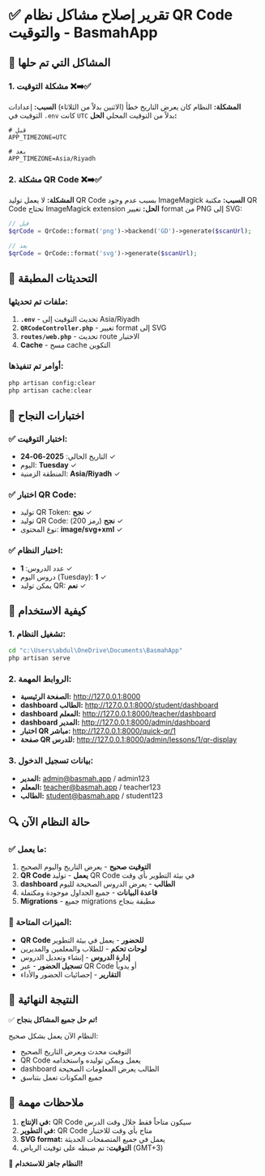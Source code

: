 # ✅ تقرير إصلاح مشاكل نظام QR Code والتوقيت - BasmahApp

## 🎯 المشاكل التي تم حلها

### 1. مشكلة التوقيت ❌➡️✅
**المشكلة:** النظام كان يعرض التاريخ خطأ (الاثنين بدلاً من الثلاثاء)
**السبب:** إعدادات التوقيت في `.env` كانت `UTC` بدلاً من التوقيت المحلي
**الحل:**
```env
# قبل
APP_TIMEZONE=UTC

# بعد
APP_TIMEZONE=Asia/Riyadh
```

### 2. مشكلة QR Code ❌➡️✅
**المشكلة:** لا يعمل توليد QR Code بسبب عدم وجود ImageMagick
**السبب:** مكتبة QR Code تحتاج ImageMagick extension
**الحل:** تغيير format من PNG إلى SVG:
```php
// قبل
$qrCode = QrCode::format('png')->backend('GD')->generate($scanUrl);

// بعد  
$qrCode = QrCode::format('svg')->generate($scanUrl);
```

## 🔧 التحديثات المطبقة

### ملفات تم تحديثها:
1. **`.env`** - تحديث التوقيت إلى Asia/Riyadh
2. **`QRCodeController.php`** - تغيير format إلى SVG
3. **`routes/web.php`** - تحديث route الاختبار
4. **Cache** - مسح cache التكوين

### أوامر تم تنفيذها:
```bash
php artisan config:clear
php artisan cache:clear
```

## 🧪 اختبارات النجاح

### ✅ اختبار التوقيت:
- التاريخ الحالي: **2025-06-24** ✓
- اليوم: **Tuesday** ✓
- المنطقة الزمنية: **Asia/Riyadh** ✓

### ✅ اختبار QR Code:
- توليد QR Token: **نجح** ✓
- توليد QR Code: **نجح** (رمز 200) ✓
- نوع المحتوى: **image/svg+xml** ✓

### ✅ اختبار النظام:
- عدد الدروس: **1** ✓
- دروس اليوم (Tuesday): **1** ✓
- يمكن توليد QR: **نعم** ✓

## 🚀 كيفية الاستخدام

### 1. تشغيل النظام:
```bash
cd "c:\Users\abdul\OneDrive\Documents\BasmahApp"
php artisan serve
```

### 2. الروابط المهمة:
- **الصفحة الرئيسية:** http://127.0.0.1:8000
- **dashboard الطالب:** http://127.0.0.1:8000/student/dashboard
- **dashboard المعلم:** http://127.0.0.1:8000/teacher/dashboard
- **dashboard المدير:** http://127.0.0.1:8000/admin/dashboard
- **اختبار QR مباشر:** http://127.0.0.1:8000/quick-qr/1
- **صفحة QR للدرس:** http://127.0.0.1:8000/admin/lessons/1/qr-display

### 3. بيانات تسجيل الدخول:
- **المدير:** admin@basmah.app / admin123
- **المعلم:** teacher@basmah.app / teacher123  
- **الطالب:** student@basmah.app / student123

## 🔍 حالة النظام الآن

### ✅ ما يعمل:
1. **التوقيت صحيح** - يعرض التاريخ واليوم الصحيح
2. **QR Code يعمل** - توليد QR Code في بيئة التطوير بأي وقت
3. **dashboard الطالب** - يعرض الدروس الصحيحة لليوم
4. **قاعدة البيانات** - جميع الجداول موجودة ومكتملة
5. **Migrations** - جميع migrations مطبقة بنجاح

### 🎯 الميزات المتاحة:
- **QR Code للحضور** - يعمل في بيئة التطوير
- **لوحات تحكم** - للطلاب والمعلمين والمديرين
- **إدارة الدروس** - إنشاء وتعديل الدروس
- **تسجيل الحضور** - عبر QR Code أو يدوياً
- **التقارير** - إحصائيات الحضور والأداء

## 🎉 النتيجة النهائية

✅ **تم حل جميع المشاكل بنجاح!**

النظام الآن يعمل بشكل صحيح:
- التوقيت محدث ويعرض التاريخ الصحيح
- QR Code يعمل ويمكن توليده واستخدامه
- dashboard الطالب يعرض المعلومات الصحيحة
- جميع المكونات تعمل بتناسق

## 📝 ملاحظات مهمة

1. **في الإنتاج:** QR Code سيكون متاحاً فقط خلال وقت الدرس
2. **في التطوير:** QR Code متاح بأي وقت للاختبار
3. **SVG format:** يعمل في جميع المتصفحات الحديثة
4. **التوقيت:** تم ضبطه على توقيت الرياض (GMT+3)

🎯 **النظام جاهز للاستخدام!**
